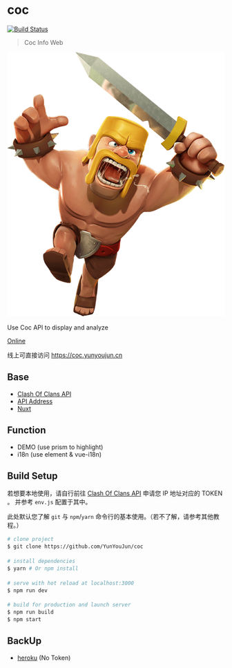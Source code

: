 # coc

[![Build Status](https://www.travis-ci.org/YunYouJun/coc.svg?branch=master)](https://www.travis-ci.org/YunYouJun/coc)

> Coc Info Web

![野蛮人](https://raw.githubusercontent.com/YunYouJun/coc/master/assets/img/Clash_Barbarian.png)

Use Coc API to display and analyze

[Online](https://coc.yunyoujun.cn)

线上可直接访问 <https://coc.yunyoujun.cn>

## Base

- [Clash Of Clans API](https://developer.clashofclans.com)
- [API Address](https://api.clashofclans.com/v1/)
- [Nuxt](https://nuxtjs.org)

## Function

- DEMO (use prism to highlight)
- i18n (use element & vue-i18n)

## Build Setup

若想要本地使用，请自行前往 [Clash Of Clans API](https://developer.clashofclans.com) 申请您 IP 地址对应的 TOKEN 。
并参考 `env.js` 配置于其中。

此处默认您了解 `git` 与 `npm`/`yarn` 命令行的基本使用。（若不了解，请参考其他教程。）

``` bash
# clone project
$ git clone https://github.com/YunYouJun/coc

# install dependencies
$ yarn # Or npm install

# serve with hot reload at localhost:3000
$ npm run dev

# build for production and launch server
$ npm run build
$ npm start
```

## BackUp

- [heroku](https://coc-api.herokuapp.com) (No Token)
